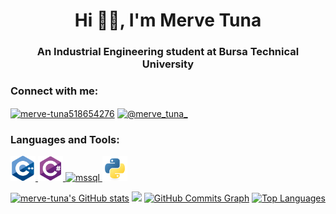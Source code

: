 <h1 align="center">Hi 👋🏻, I'm Merve Tuna</h1>
<h3 align="center">An Industrial Engineering student at Bursa Technical University</h3>

<h3 align="left">Connect with me:</h3>
<p align="left">
<a href="https://linkedin.com/in/merve-tuna518654276" target="blank"><img align="center" src="https://raw.githubusercontent.com/rahuldkjain/github-profile-readme-generator/master/src/images/icons/Social/linked-in-alt.svg" alt="merve-tuna518654276" height="30" width="40" /></a>
<a href="https://medium.com/@merve_tuna_" target="blank"><img align="center" src="https://raw.githubusercontent.com/rahuldkjain/github-profile-readme-generator/master/src/images/icons/Social/medium.svg" alt="@merve_tuna_" height="30" width="40" /></a>
</p>

<h3 align="left">Languages and Tools:</h3>
<p align="left"> <a href="https://www.w3schools.com/cpp/" target="_blank" rel="noreferrer"> <img src="https://raw.githubusercontent.com/devicons/devicon/master/icons/cplusplus/cplusplus-original.svg" alt="cplusplus" width="40" height="40"/> </a> <a href="https://www.w3schools.com/cs/" target="_blank" rel="noreferrer"> <img src="https://raw.githubusercontent.com/devicons/devicon/master/icons/csharp/csharp-original.svg" alt="csharp" width="40" height="40"/> </a> <a href="https://www.microsoft.com/en-us/sql-server" target="_blank" rel="noreferrer"> <img src="https://www.svgrepo.com/show/303229/microsoft-sql-server-logo.svg" alt="mssql" width="40" height="40"/> </a> <a href="https://www.python.org" target="_blank" rel="noreferrer"> <img src="https://raw.githubusercontent.com/devicons/devicon/master/icons/python/python-original.svg" alt="python" width="40" height="40"/> </a> </p>

<a href="http://www.github.com/merve-tuna"><img src="https://github-readme-stats.vercel.app/api?username=merve-tuna&show_icons=true&hide=&count_private=true&title_color=0891b2&text_color=a855f7&icon_color=0891b2&bg_color=000000&hide_border=true&show_icons=true" alt="merve-tuna's GitHub stats" /></a>
<a href="http://www.github.com/merve-tuna"><img src="https://github-readme-streak-stats.herokuapp.com/?user=merve-tuna&stroke=a855f7&background=000000&ring=0891b2&fire=0891b2&currStreakNum=a855f7&currStreakLabel=0891b2&sideNums=a855f7&sideLabels=a855f7&dates=a855f7&hide_border=true" /></a>
<a href="http://www.github.com/merve-tuna"><img src="https://github-readme-activity-graph.cyclic.app/graph?username=merve-tuna&bg_color=000000&color=a855f7&line=0891b2&point=a855f7&area_color=000000&area=true&hide_border=true&custom_title=GitHub%20Commits%20Graph" alt="GitHub Commits Graph" /></a>
<a href="https://github.com/merve-tuna" align="left"><img src="https://github-readme-stats.vercel.app/api/top-langs/?username=merve-tuna&langs_count=10&title_color=0891b2&text_color=a855f7&icon_color=0891b2&bg_color=000000&hide_border=true&locale=en&custom_title=Top%20%Languages" alt="Top Languages" /></a>
